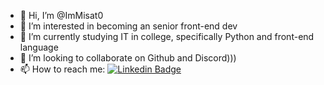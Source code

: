 - 👋 Hi, I’m @ImMisat0
- 👀 I’m interested in becoming an senior front-end dev
- 🌱 I’m currently studying IT in college, specifically Python and front-end language
- 💞️ I’m looking to collaborate on Github and Discord)))
- 📫 How to reach me: [![Linkedin Badge](https://img.shields.io/badge/-linkedin-blue?style=flat&logo=Linkedin&logoColor=white)](https://www.linkedin.com/in/decino-30cs12/)

<!---
ImMisat0/ImMisat0 is a ✨ special ✨ repository because its `README.md` (this file) appears on your GitHub profile.
You can click the Preview link to take a look at your changes.
--->
